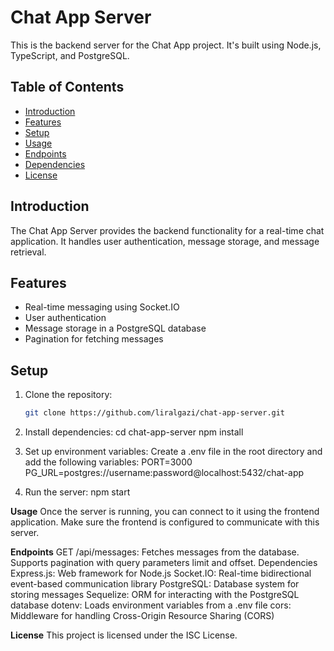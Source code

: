 # Chat App Server

This is the backend server for the Chat App project. It's built using Node.js, TypeScript, and PostgreSQL.

## Table of Contents

- [Introduction](#introduction)
- [Features](#features)
- [Setup](#setup)
- [Usage](#usage)
- [Endpoints](#endpoints)
- [Dependencies](#dependencies)
- [License](#license)

## Introduction

The Chat App Server provides the backend functionality for a real-time chat application. It handles user authentication, message storage, and message retrieval.

## Features

- Real-time messaging using Socket.IO
- User authentication
- Message storage in a PostgreSQL database
- Pagination for fetching messages

## Setup

1. Clone the repository:

   ```bash
   git clone https://github.com/liralgazi/chat-app-server.git

2. Install dependencies:
  cd chat-app-server
  npm install

3. Set up environment variables:
   Create a .env file in the root directory and add the following variables:
     PORT=3000
     PG_URL=postgres://username:password@localhost:5432/chat-app
   
4. Run the server:
   npm start

**Usage**
Once the server is running, you can connect to it using the frontend application. Make sure the frontend is configured to communicate with this server.

**Endpoints**
GET /api/messages: Fetches messages from the database. Supports pagination with query parameters limit and offset.
Dependencies
Express.js: Web framework for Node.js
Socket.IO: Real-time bidirectional event-based communication library
PostgreSQL: Database system for storing messages
Sequelize: ORM for interacting with the PostgreSQL database
dotenv: Loads environment variables from a .env file
cors: Middleware for handling Cross-Origin Resource Sharing (CORS)

**License**
This project is licensed under the ISC License.
